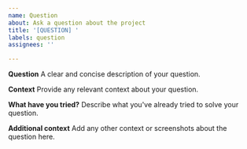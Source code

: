 ```yaml
---
name: Question
about: Ask a question about the project
title: '[QUESTION] '
labels: question
assignees: ''

---
```


**Question**
A clear and concise description of your question.

**Context**
Provide any relevant context about your question.

**What have you tried?**
Describe what you've already tried to solve your question.

**Additional context**
Add any other context or screenshots about the question here.
